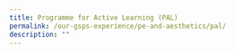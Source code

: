 ```yaml
---
title: Programme for Active Learning (PAL)
permalink: /our-gsps-experience/pe-and-aesthetics/pal/
description: ""
---
```


